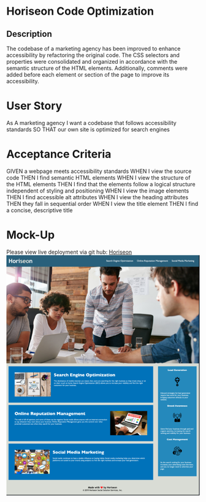 # Horiseon Code Optimization

## Description
The codebase of a marketing agency has been improved to enhance accessibility by refactoring the original code. The CSS selectors and properties were consolidated and organized in accordance with the semantic structure of the HTML elements. Additionally, comments were added before each element or section of the page to improve its accessibility. 

# User Story
As A marketing agency
I want a codebase that follows accessibility standards
SO THAT our own site is optimized for search engines

# Acceptance Criteria
GIVEN a webpage meets accessibility standards
WHEN I view the source code
THEN I find semantic HTML elements
WHEN I view the structure of the HTML elements
THEN I find that the elements follow a logical structure independent of styling and positioning
WHEN I view the image elements
THEN I find accessible alt attributes
WHEN I view the heading attributes
THEN they fall in sequential order
WHEN I view the title element
THEN I find a concise, descriptive title

# Mock-Up
Please view live deployment via git hub: 
[Horiseon](https://rxn3202.github.io/Module-01-Challenge-Git-CSS-HTML/)
![alt text](assets/images/social-media-marketing.png)
